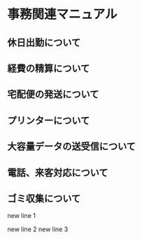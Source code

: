 # 事務関連マニュアル
## 休日出勤について
## 経費の精算について
## 宅配便の発送について
## プリンターについて
## 大容量データの送受信について
## 電話、来客対応について
## ゴミ収集について


new line 1


new line 2
new line 3
